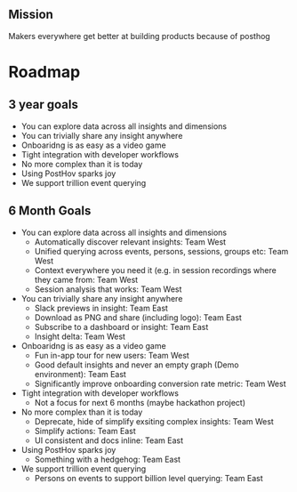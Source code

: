 ## Mission

Makers everywhere get better at building products because of posthog

# Roadmap

## 3 year goals
* You can explore data across all insights and dimensions
* You can trivially share any insight anywhere
* Onboaridng is as easy as a video game
* Tight integration with developer workflows
* No more complex than it is today
* Using PostHov sparks joy
* We support trillion event querying

## 6 Month Goals
* You can explore data across all insights and dimensions
  * Automatically discover relevant insights: Team West
  * Unified querying across events, persons, sessions, groups etc: Team West
  * Context everywhere you need it (e.g. in session recordings where they came from: Team West
  * Session analysis that works: Team West
* You can trivially share any insight anywhere
   * Slack previews in insight: Team East
   * Download as PNG and share (including logo): Team East
   * Subscribe to a dashboard or insight: Team East
   * Insight delta: Team West
* Onboaridng is as easy as a video game
   * Fun in-app tour for new users: Team West
   * Good default insights and never an empty graph (Demo environment): Team East
   * Significantly improve onboarding conversion rate metric: Team West
* Tight integration with developer workflows
   * Not a focus for next 6 months (maybe hackathon project) 
* No more complex than it is today
   * Deprecate, hide of simplify exsiting complex insights: Team West
   * Simplify actions: Team East
   * UI consistent and docs inline: Team East
* Using PostHov sparks joy
    * Something with a hedgehog: Team East
* We support trillion event querying
    * Persons on events to support billion level querying: Team East



